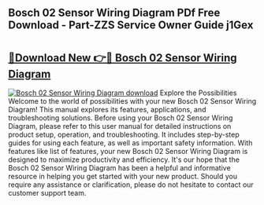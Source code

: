 ## Bosch 02 Sensor Wiring Diagram PDf Free Download - Part-ZZS Service Owner Guide j1Gex

# <h2><a href="http://dfsz7a.blite.top/?on=Bosch+02+Sensor+Wiring+Diagram">🔗Download New 👉🔴 Bosch 02 Sensor Wiring Diagram</a></h2>

[![Bosch 02 Sensor Wiring Diagram download](https://i.imgur.com/lujVjoI.png)](http://dfsz7a.blite.top/?on=Bosch+02+Sensor+Wiring+Diagram)
Explore the Possibilities Welcome to the world of possibilities with your new Bosch 02 Sensor Wiring Diagram! This manual explores its features, applications, and troubleshooting solutions. Before using your Bosch 02 Sensor Wiring Diagram, please refer to this user manual for detailed instructions on product setup, operation, and troubleshooting. It includes step-by-step guides for using each feature, as well as important safety information. With features like list of features, your new Bosch 02 Sensor Wiring Diagram is designed to maximize productivity and efficiency. It's our hope that the Bosch 02 Sensor Wiring Diagram has been a helpful and informative resource in helping you get started with your new product. Should you require any assistance or clarification, please do not hesitate to contact our customer support team.
